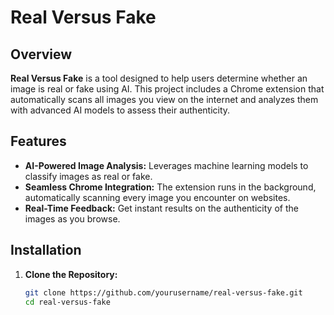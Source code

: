 # Real Versus Fake

## Overview

**Real Versus Fake** is a tool designed to help users determine whether an image is real or fake using AI. This project includes a Chrome extension that automatically scans all images you view on the internet and analyzes them with advanced AI models to assess their authenticity.

## Features

- **AI-Powered Image Analysis:** Leverages machine learning models to classify images as real or fake.
- **Seamless Chrome Integration:** The extension runs in the background, automatically scanning every image you encounter on websites.
- **Real-Time Feedback:** Get instant results on the authenticity of the images as you browse.
  
## Installation

1. **Clone the Repository:**
   ```bash
   git clone https://github.com/yourusername/real-versus-fake.git
   cd real-versus-fake
